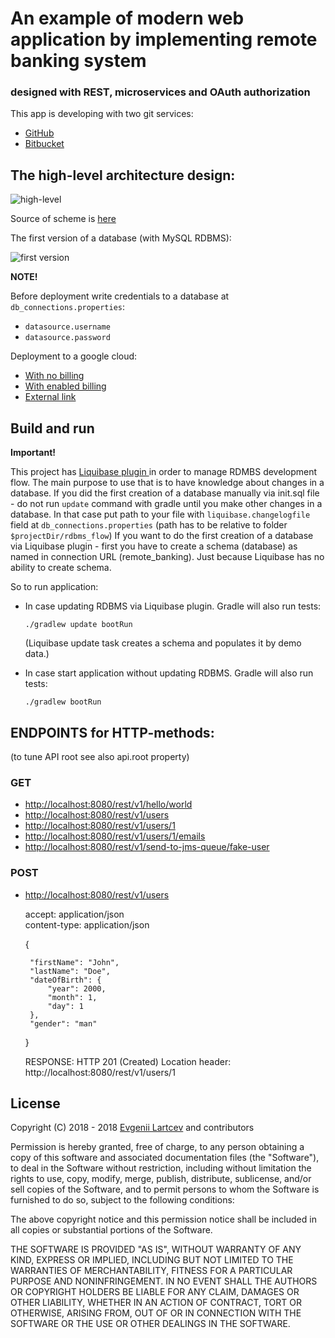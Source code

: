 # An example of modern web application by implementing remote banking system
### designed with REST, microservices and OAuth authorization

 This app is developing with two git services:
 - [GitHub](https://github.com/Evegen55/remote_banking)
 - [Bitbucket](https://bitbucket.org/Johnn55/remote_banking)

## The high-level architecture design:

![**high-level**](https://raw.githubusercontent.com/Evegen55/remote_banking/master/src/test/resources/for_readme/high-level_remote_banking.png)

Source of scheme is  [here](https://www.lucidchart.com/documents/view/90174cab-00d1-43a2-886b-0d83f6922d4f)

The first version of a database (with MySQL RDBMS):

![**first version**](https://raw.githubusercontent.com/Evegen55/remote_banking/master/src/test/resources/for_readme/first_rdbms.PNG)

**NOTE!**

Before deployment write credentials to a database at `db_connections.properties`:

- `datasource.username`
- `datasource.password`

Deployment to a google cloud:

 - [With no billing](https://youtu.be/5wNI4Btpbos)
 - [With enabled billing](TODO)
 - [External link](TODO)
 
## Build and run

 **Important!**

 This project has [Liquibase plugin ](liquibase.org) in order to manage RDMBS development flow.
 The main purpose to use that is to have knowledge about changes in a database.
 If you did the first creation of a database manually via init.sql file -
 do not run `update` command with gradle until you make other changes in a database.
 In that case put path to your file with `liquibase.changelogfile` field at `db_connections.properties`
 (path has to be relative to folder `$projectDir/rdbms_flow`)
 If you want to do the first creation of a database via Liquibase plugin -
 first you have to create a schema (database) as named in connection URL (remote_banking).
 Just because Liquibase has no ability to create schema.

 So to run application:
 
 - In case updating RDBMS via Liquibase plugin. Gradle will also run tests:
  
    `./gradlew update bootRun`
    
    (Liquibase update task creates a schema and populates it by demo data.)
    
 - In case start application without updating RDBMS. Gradle will also run tests:
 
    `./gradlew bootRun`

## ENDPOINTS for HTTP-methods:
(to tune API root see also api.root property)

### GET

 - [http://localhost:8080/rest/v1/hello/world](http://localhost:8080/rest/v1/hello/world)
 - [http://localhost:8080/rest/v1/users](http://localhost:8080/rest/v1/users)
 - [http://localhost:8080/rest/v1/users/1](http://localhost:8080/rest/v1/users/1)
 - [http://localhost:8080/rest/v1/users/1/emails](http://localhost:8080/rest/v1/users/1/emails)
 - [http://localhost:8080/rest/v1/send-to-jms-queue/fake-user](http://localhost:8080/rest/v1/send-to-jms-queue/fake-user)

### POST

 - [http://localhost:8080/rest/v1/users](http://localhost:8080/rest/v1/users)
 
 
    accept: application/json    
    content-type: application/json    
    
    {
    
        "firstName": "John",
        "lastName": "Doe",
        "dateOfBirth": {
            "year": 2000,
            "month": 1,
            "day": 1
        },
        "gender": "man"
     }
    
    RESPONSE: HTTP 201 (Created)
    Location header: http://localhost:8080/rest/v1/users/1
 
 
## License
 
 Copyright (C) 2018 - 2018 [Evgenii Lartcev](https://github.com/Evegen55/) and contributors
 
 Permission is hereby granted, free of charge, to any person obtaining a copy of this software and associated documentation files (the "Software"), to deal in the Software without restriction, including without limitation the rights to use, copy, modify, merge, publish, distribute, sublicense, and/or sell copies of the Software, and to permit persons to whom the Software is furnished to do so, subject to the following conditions:
 
 The above copyright notice and this permission notice shall be included in all copies or substantial portions of the Software.
 
 THE SOFTWARE IS PROVIDED "AS IS", WITHOUT WARRANTY OF ANY KIND, EXPRESS OR IMPLIED, INCLUDING BUT NOT LIMITED TO THE WARRANTIES OF MERCHANTABILITY, FITNESS FOR A PARTICULAR PURPOSE AND NONINFRINGEMENT. IN NO EVENT SHALL THE AUTHORS OR COPYRIGHT HOLDERS BE LIABLE FOR ANY CLAIM, DAMAGES OR OTHER LIABILITY, WHETHER IN AN ACTION OF CONTRACT, TORT OR OTHERWISE, ARISING FROM, OUT OF OR IN CONNECTION WITH THE SOFTWARE OR THE USE OR OTHER DEALINGS IN THE SOFTWARE.
